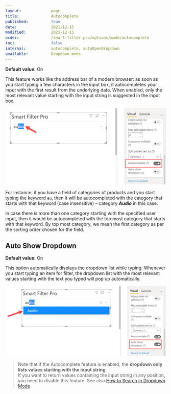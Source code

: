 ```yaml
---
layout:             page
title:              Autocomplete
published:          true
date:               2021-12-15
modified:           2021-12-15
order:              /smart-filter-pro/options/mode/autocomplete
toc:                false
internal:           autocomplete, autoOpenDropdown
available:          Dropdown mode
---
```

**Default value:** On

This feature works like the address bar of a modern browser: as soon as you start typing a few characters in the input box, it autocompletes your input with the first result from the underlying data. When enabled, only the most relevant value starting with the input string is suggested in the input box. 

<img src="images/autocomplete-1.png" width="700">

For instance, if you have a field of categories of products and you start typing the keyword `au`, then it will be autocompleted with the category that starts with that keyword (case insensitive) – category ***Audio*** in this case. 

In case there is more than one category starting with the specified user input, then it would be autocompleted with the top most category that starts with that keyword. By top most category, we mean the first category as per the sorting order chosen for the field. 

## Auto Show Dropdown

**Default value:** On

This option automatically displays the dropdown list while typing. Whenever you start typing an item for filter, the dropdown list with the most relevant values starting with the text you typed will pop up automatically.

<img src="images/autocomplete-2.png" width="700">

> Note that if the Autocomplete feature is enabled, the **dropdown only lists values starting with the input string**.  
If you want to return values containing the input string in any position, you need to disable this feature. See also [How to Search in Dropdown Mode](dropdown.md#how-to-search).
 
